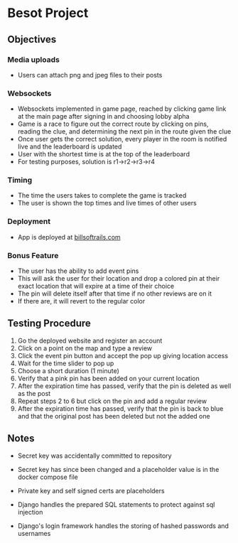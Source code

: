 # Besot Project

## Objectives
### Media uploads
- Users can attach png and jpeg files to their posts 
### Websockets
- Websockets implemented in game page, reached by clicking game link at the main page
  after signing in and choosing lobby alpha
- Game is a race to figure out the correct route by clicking on pins, reading the clue, and determining the next pin in the route
  given the clue
- Once user gets the correct solution, every player in the room is notified live and the leaderboard is updated
- User with the shortest time is at the top of the leaderboard
- For testing purposes, solution is r1->r2->r3->r4
### Timing
- The time the users takes to complete the game is tracked
- The user is shown the top times and live times of other users
   
### Deployment
- App is deployed at [billsoftrails.com](https://billsoftrails.com)

### Bonus Feature
- The user has the ability to add event pins
- This will ask the user for their location and drop a colored pin at their exact location that will expire at a time of their choice
- The pin will delete itself after that time if no other reviews are on it
- If there are, it will revert to the regular color

## Testing Procedure
1. Go the deployed website and register an account
2. Click on a point on the map and type a review
3. Click the event pin button and accept the pop up giving location access
4. Wait for the time slider to pop up
5. Choose a short duration (1 minute)
6. Verify that a pink pin has been added on your current location
7. After the expiration time has passed, verify that the pin is deleted as well as the post
8. Repeat steps 2 to 6 but click on the pin and add a regular review
9. After the expiration time has passed, verify that the pin is back to blue and that the original post has been
    deleted but not the added one

## Notes
- Secret key was accidentally committed to repository  
- Secret key has since been changed and a placeholder value is in the docker compose file  
- Private key and self signed certs are placeholders 

- Django handles the prepared SQL statements to protect against sql injection  
- Django's login framework handles the storing of hashed passwords and usernames
